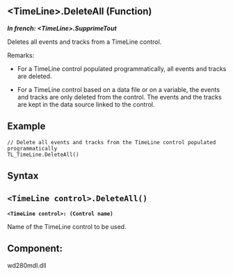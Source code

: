 


## &lt;TimeLine&gt;.DeleteAll (Function)

***In french: &lt;TimeLine&gt;.SupprimeTout***



<a name="XUse"></a>
<a name="Use"></a>
<a name="description"></a>
Deletes all events and tracks from a TimeLine control.

Remarks: 

- For a TimeLine control populated programmatically, all events and tracks are deleted. 

- For a TimeLine control based on a data file or on a variable, the events and tracks are only deleted from the control. The events and the tracks are kept in the data source linked to the control.



<a name="Example1"></a>
<a name="sample_code"></a>

## Example


```wl
// Delete all events and tracks from the TimeLine control populated programmatically
TL_TimeLine.DeleteAll()
```

<a name="XSYNTAX"></a>

## Syntax
<a name="SYNTAX1"></a>

`<TimeLine control>.DeleteAll()`
---

**`<TimeLine control>: (Control name)`**

Name of the TimeLine control to be used.



<a name="XComponent"></a>

## Component:
wd280mdl.dll
